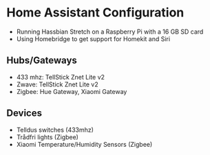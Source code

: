 # Home Assistant Configuration
* Running Hassbian Stretch on a Raspberry Pi with a 16 GB SD card
* Using Homebridge to get support for Homekit and Siri

## Hubs/Gateways
* 433 mhz: TellStick Znet Lite v2
* Zwave: TellStick Znet Lite v2
* Zigbee: Hue Gateway, Xiaomi Gateway

## Devices
* Telldus switches (433mhz)
* Trådfri lights (Zigbee)
* Xiaomi Temperature/Humidity Sensors (Zigbee)